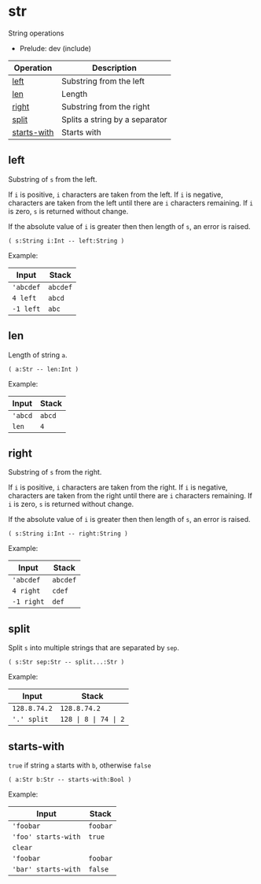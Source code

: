 # str

<!-- eval: use str -->

String operations

- Prelude: dev (include)

<!-- index -->

| Operation                   | Description
|-----------------------------|----------------
| [left](#left)               | Substring from the left
| [len](#len)                 | Length
| [right](#right)             | Substring from the right
| [split](#split)             | Splits a string by a separator
| [starts-with](#starts-with) | Starts with


## left

Substring of `s` from the left.

If `i` is positive, `i` characters are taken from the left. If `i` is negative,
characters are taken from the left until there are `i` characters remaining. If
`i` is zero, `s` is returned without change.

If the absolute value of `i` is greater then then length of `s`, an error
is raised.

    ( s:String i:Int -- left:String )

Example:

<!-- test: left -->

| Input        | Stack
|--------------|------------------|
| `'abcdef`    | `abcdef`
| `4 left`     | `abcd`
| `-1 left`    | `abc`


## len

Length of string `a`.

    ( a:Str -- len:Int )

Example:

<!-- test: len -->

| Input        | Stack
|--------------|------------------|
| `'abcd`      | `abcd`
| `len`        | `4`


## right

Substring of `s` from the right.

If `i` is positive, `i` characters are taken from the right. If `i` is
negative, characters are taken from the right until there are `i` characters
remaining. If `i` is zero, `s` is returned without change.

If the absolute value of `i` is greater then then length of `s`, an error
is raised.

    ( s:String i:Int -- right:String )

Example:

<!-- test: right -->

| Input        | Stack
|--------------|------------------|
| `'abcdef`    | `abcdef`
| `4 right`    | `cdef`
| `-1 right`   | `def`


## split

Split `s` into multiple strings that are separated by `sep`.

    ( s:Str sep:Str -- split...:Str )

Example:

<!-- test: split -->

| Input        | Stack
|--------------|------------------|
| `128.8.74.2` | `128.8.74.2`
| `'.' split`  | `128 \| 8 \| 74 \| 2`


## starts-with

`true` if string `a` starts with `b`, otherwise `false`

    ( a:Str b:Str -- starts-with:Bool )

Example:

<!-- test: starts-with -->

| Input               | Stack
|---------------------|------------------|
| `'foobar`           | `foobar`
| `'foo' starts-with` | `true`
| `clear`             |
| `'foobar`           | `foobar`
| `'bar' starts-with` | `false`
